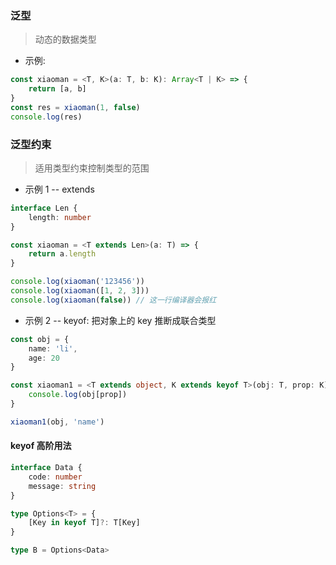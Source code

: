 ### 泛型

> 动态的数据类型

-   示例:

```ts
const xiaoman = <T, K>(a: T, b: K): Array<T | K> => {
    return [a, b]
}
const res = xiaoman(1, false)
console.log(res)
```

### 泛型约束

> 适用类型约束控制类型的范围

-   示例 1 -- extends

```ts
interface Len {
    length: number
}

const xiaoman = <T extends Len>(a: T) => {
    return a.length
}

console.log(xiaoman('123456'))
console.log(xiaoman([1, 2, 3]))
console.log(xiaoman(false)) // 这一行编译器会报红
```

-   示例 2 -- keyof: 把对象上的 key 推断成联合类型

```ts
const obj = {
    name: 'li',
    age: 20
}

const xiaoman1 = <T extends object, K extends keyof T>(obj: T, prop: K) => {
    console.log(obj[prop])
}

xiaoman1(obj, 'name')
```

#### keyof 高阶用法

```ts
interface Data {
    code: number
    message: string
}

type Options<T> = {
    [Key in keyof T]?: T[Key]
}

type B = Options<Data>
```

